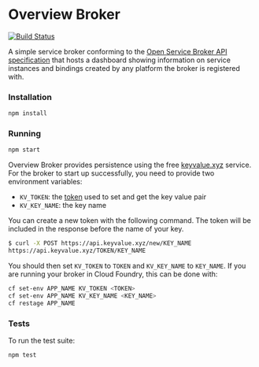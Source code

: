 # Overview Broker
[![Build Status](https://travis-ci.org/mattmcneeney/overview-broker.svg?branch=master)](https://travis-ci.org/mattmcneeney/overview-broker)

A simple service broker conforming to the [Open Service Broker API specification](https://github.com/openservicebrokerapi/servicebroker/) that hosts a dashboard showing information on service instances and bindings created by any platform the broker is registered with.

### Installation
```bash
npm install
```

### Running
```bash
npm start
```

Overview Broker provides persistence using the free [keyvalue.xyz](https://keyvalue.xyz/) service. For the broker to start up successfully, you need to provide two environment variables:
* `KV_TOKEN`: the [token](https://github.com/kvaas/docs/blob/master/REST%20API.md#post-newkey) used to set and get the key value pair
* `KV_KEY_NAME`: the key name

You can create a new token with the following command. The token will be included in the response before the name of your key.
```bash
$ curl -X POST https://api.keyvalue.xyz/new/KEY_NAME
https://api.keyvalue.xyz/TOKEN/KEY_NAME
```

You should then set `KV_TOKEN` to `TOKEN` and `KV_KEY_NAME` to `KEY_NAME`. If you are running your broker in Cloud Foundry, this can be done with:
```bash
cf set-env APP_NAME KV_TOKEN <TOKEN>
cf set-env APP_NAME KV_KEY_NAME <KEY_NAME>
cf restage APP_NAME
```

### Tests

To run the test suite:
```bash
npm test
```
